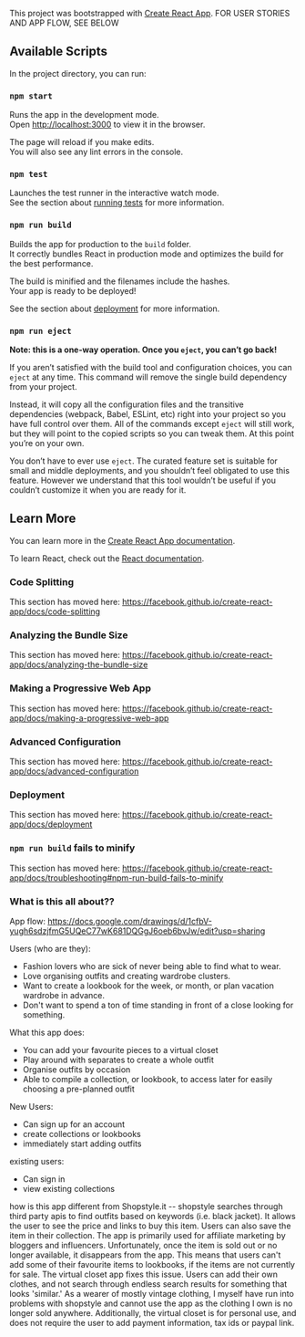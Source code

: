 This project was bootstrapped with [Create React App](https://github.com/facebook/create-react-app). FOR USER STORIES AND APP FLOW, SEE BELOW

## Available Scripts

In the project directory, you can run:

### `npm start`

Runs the app in the development mode.<br />
Open [http://localhost:3000](http://localhost:3000) to view it in the browser.

The page will reload if you make edits.<br />
You will also see any lint errors in the console.

### `npm test`

Launches the test runner in the interactive watch mode.<br />
See the section about [running tests](https://facebook.github.io/create-react-app/docs/running-tests) for more information.

### `npm run build`

Builds the app for production to the `build` folder.<br />
It correctly bundles React in production mode and optimizes the build for the best performance.

The build is minified and the filenames include the hashes.<br />
Your app is ready to be deployed!

See the section about [deployment](https://facebook.github.io/create-react-app/docs/deployment) for more information.

### `npm run eject`

**Note: this is a one-way operation. Once you `eject`, you can’t go back!**

If you aren’t satisfied with the build tool and configuration choices, you can `eject` at any time. This command will remove the single build dependency from your project.

Instead, it will copy all the configuration files and the transitive dependencies (webpack, Babel, ESLint, etc) right into your project so you have full control over them. All of the commands except `eject` will still work, but they will point to the copied scripts so you can tweak them. At this point you’re on your own.

You don’t have to ever use `eject`. The curated feature set is suitable for small and middle deployments, and you shouldn’t feel obligated to use this feature. However we understand that this tool wouldn’t be useful if you couldn’t customize it when you are ready for it.

## Learn More

You can learn more in the [Create React App documentation](https://facebook.github.io/create-react-app/docs/getting-started).

To learn React, check out the [React documentation](https://reactjs.org/).

### Code Splitting

This section has moved here: https://facebook.github.io/create-react-app/docs/code-splitting

### Analyzing the Bundle Size

This section has moved here: https://facebook.github.io/create-react-app/docs/analyzing-the-bundle-size

### Making a Progressive Web App

This section has moved here: https://facebook.github.io/create-react-app/docs/making-a-progressive-web-app

### Advanced Configuration

This section has moved here: https://facebook.github.io/create-react-app/docs/advanced-configuration

### Deployment

This section has moved here: https://facebook.github.io/create-react-app/docs/deployment

### `npm run build` fails to minify

This section has moved here: https://facebook.github.io/create-react-app/docs/troubleshooting#npm-run-build-fails-to-minify

### What is this all about??

App flow: https://docs.google.com/drawings/d/1cfbV-yugh6sdzjfmG5UQeC77wK681DQGgJ6oeb6bvJw/edit?usp=sharing

Users (who are they):
- Fashion lovers who are sick of never being able to find what to wear.
- Love organising outfits and creating wardrobe clusters.
- Want to create a lookbook for the week, or month, or plan vacation wardrobe in advance.
- Don't want to spend a ton of time standing in front of a close looking for something.

What this app does:
- You can add your favourite pieces to a virtual closet
- Play around with separates to create a whole outfit
- Organise outfits by occasion
- Able to compile a collection, or lookbook, to access later for easily choosing a pre-planned outfit

New Users:
- Can sign up for an account
- create collections or lookbooks
- immediately start adding outfits

existing users:
- Can sign in
- view existing collections

how is this app different from Shopstyle.it -- shopstyle searches through third party apis to find outfits based on 
keywords (i.e. black jacket). It allows the user to see the price and links to buy this item. Users can also save the item
in their collection. The app is primarily used for affiliate marketing by bloggers and influencers. Unfortunately, once 
the item is sold out or no longer available, it disappears from the app. This means that users can't add some of their
favourite items to lookbooks, if the items are not currently for sale. The virtual closet app fixes this issue. Users can 
add their own clothes, and not search through endless search results for something that looks 'similar.' As a wearer of 
mostly vintage clothing, I myself have run into problems with shopstyle and cannot use the app as the clothing I own is no 
longer sold anywhere. Additionally, the virtual closet is for personal use, and does not require the user to add payment
information, tax ids or paypal link.
